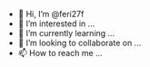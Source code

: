 - 👋 Hi, I’m @feri27f
- 👀 I’m interested in ...
- 🌱 I’m currently learning ...
- 💞️ I’m looking to collaborate on ...
- 📫 How to reach me ...

<!---
feri27f/feri27f is a ✨ special ✨ repository because its `README.md` (this file) appears on your GitHub profile.
You can click the Preview link to take a look at your changes.
--->

